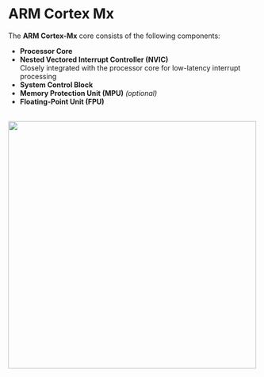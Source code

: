 # **ARM Cortex Mx**

The **ARM Cortex-Mx** core consists of the following components:

- **Processor Core**  
- **Nested Vectored Interrupt Controller (NVIC)**  
  Closely integrated with the processor core for low-latency interrupt processing  
- **System Control Block**  
- **Memory Protection Unit (MPU)** *(optional)*  
- **Floating-Point Unit (FPU)**  

<br>

<img src="https://github.com/user-attachments/assets/22fd23a4-e57d-4142-b8b3-078524538f5c" width="500" />
